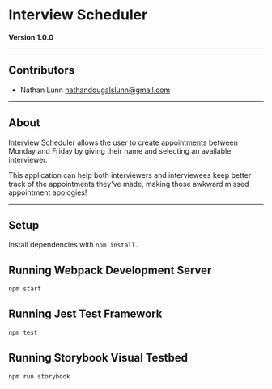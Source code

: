 # Interview Scheduler

**Version 1.0.0**

---

## Contributors

- Nathan Lunn <nathandougalslunn@gmail.com>

---

## About

Interview Scheduler allows the user to create appointments between Monday and Friday by giving their name and selecting an available interviewer.

This application can help both interviewers and interviewees keep better track of the appointments they've made, making those awkward missed appointment apologies!

---

## Setup

Install dependencies with `npm install`.

## Running Webpack Development Server

```sh
npm start
```

## Running Jest Test Framework

```sh
npm test
```

## Running Storybook Visual Testbed

```sh
npm run storybook
```
